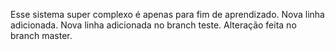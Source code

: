Esse sistema super complexo é apenas para fim de aprendizado.
Nova linha adicionada.
Nova linha adicionada no branch teste.
Alteração feita no branch master.

